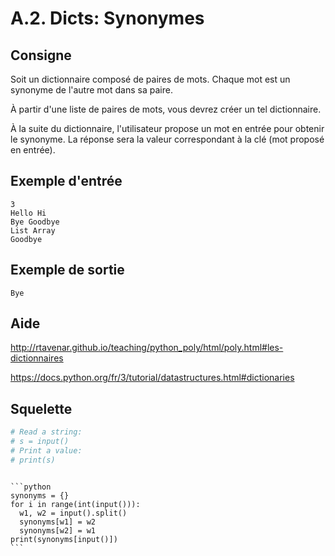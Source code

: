# A.2. Dicts: Synonymes

## Consigne

Soit un dictionnaire composé de paires de mots. Chaque mot est un synonyme de l'autre mot dans sa paire.

À partir d'une liste de paires de mots, vous devrez créer un tel dictionnaire.

À la suite du dictionnaire, l'utilisateur propose un mot en entrée pour obtenir le synonyme. La réponse sera la valeur correspondant à la clé (mot proposé en entrée).


## Exemple d'entrée

```
3
Hello Hi
Bye Goodbye
List Array
Goodbye
```

## Exemple de sortie

```
Bye
```

## Aide

http://rtavenar.github.io/teaching/python_poly/html/poly.html#les-dictionnaires

https://docs.python.org/fr/3/tutorial/datastructures.html#dictionaries

## Squelette

```python
# Read a string:
# s = input()
# Print a value:
# print(s)
```

````{dropdown} Proposition de solution

```python
synonyms = {}
for i in range(int(input())):
  w1, w2 = input().split()
  synonyms[w1] = w2
  synonyms[w2] = w1
print(synonyms[input()])
```
````
